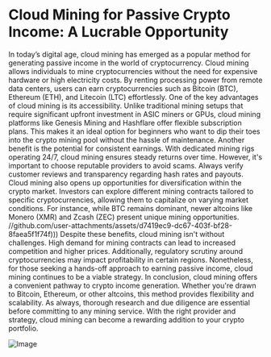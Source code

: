 # Cloud Mining for Passive Crypto Income: A Lucrable Opportunity
In today’s digital age, cloud mining has emerged as a popular method for generating passive income in the world of cryptocurrency. Cloud mining allows individuals to mine cryptocurrencies without the need for expensive hardware or high electricity costs. By renting processing power from remote data centers, users can earn cryptocurrencies such as Bitcoin (BTC), Ethereum (ETH), and Litecoin (LTC) effortlessly.
One of the key advantages of cloud mining is its accessibility. Unlike traditional mining setups that require significant upfront investment in ASIC miners or GPUs, cloud mining platforms like Genesis Mining and Hashflare offer flexible subscription plans. This makes it an ideal option for beginners who want to dip their toes into the crypto mining pool without the hassle of maintenance.
Another benefit is the potential for consistent earnings. With dedicated mining rigs operating 24/7, cloud mining ensures steady returns over time. However, it's important to choose reputable providers to avoid scams. Always verify customer reviews and transparency regarding hash rates and payouts.
Cloud mining also opens up opportunities for diversification within the crypto market. Investors can explore different mining contracts tailored to specific cryptocurrencies, allowing them to capitalize on varying market conditions. For instance, while BTC remains dominant, newer altcoins like Monero (XMR) and Zcash (ZEC) present unique mining opportunities.
 //github.com/user-attachments/assets/d7419ec9-dc67-403f-bf28-8faea5f1f74f)))
Despite these benefits, cloud mining isn't without challenges. High demand for mining contracts can lead to increased competition and higher prices. Additionally, regulatory scrutiny around cryptocurrencies may impact profitability in certain regions. Nonetheless, for those seeking a hands-off approach to earning passive income, cloud mining continues to be a viable strategy.
In conclusion, cloud mining offers a convenient pathway to crypto income generation. Whether you're drawn to Bitcoin, Ethereum, or other altcoins, this method provides flexibility and scalability. As always, thorough research and due diligence are essential before committing to any mining service. With the right provider and strategy, cloud mining can become a rewarding addition to your crypto portfolio.

![Image](https://github.com/user-attachments/assets/4a25d116-2220-4385-b08e-f287af8fcbc4)
